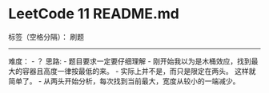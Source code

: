﻿# LeetCode 11 README.md

标签（空格分隔）： 刷题

---
难度：
	- ？
思路:
	- 题目要求一定要仔细理解
	- 刚开始我以为是木桶效应，找到最大的容器且高度一律按最低的来。
	- 实际上并不是，而只是限定在两头。 这样就简单了。
	- 从两头开始分析，每次找到当前最大，宽度从较小的一端减少。




